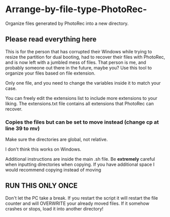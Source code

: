 # Arrange-by-file-type-PhotoRec-
Organize files generated by PhotoRec into a new directory.

## Please read everything here

This is for the person that has corrupted their Windows while trying to resize the partition for dual booting, had to recover their files with PhotoRec, and is now left with a jumbled mess of files. That person is me, and probably someone out there in the future, maybe you? Use this tool to organize your files based on file extension.

Only one file, and you need to change the variables inside it to match your case.

You can freely edit the extensions list to include more extensions to your liking. The extensions.txt file contains all extensions that PhotoRec can recover.

### Copies the files but can be set to move instead (change cp at line 39 to mv)

Make sure the directories are global, not relative.

I don't think this works on Windows.

Additional instructions are inside the main .sh file. Be **extremely** careful when inputting directories when copying. If you have additional space I would recommend copying instead of moving

## RUN THIS ONLY ONCE
Don't let the PC take a break. If you restart the script it will restart the file counter and will OVERWRITE your already moved files.
If it somehow crashes or stops, load it into another directory!
